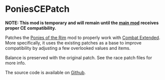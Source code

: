 # PoniesCEPatch

**NOTE: This mod is temporary and will remain until the [main mod](https://github.com/DJeck12/Ponies-of-the-Rim/) receives proper CE compatibility.**

Patches the [Ponies of the Rim](https://steamcommunity.com/sharedfiles/filedetails/?id=3223243284) mod to properly work with [Combat Extended](https://steamcommunity.com/sharedfiles/filedetails/?id=3495749827). More specifically, it uses the existing patches as a base to improve compatibility by adjusting a few overlooked values and items.

Balance is preserved with the original patch. See the race patch files for more info.

The source code is available on [Github](https://github.com/Nikitaw99/PoniesCEPatch).


